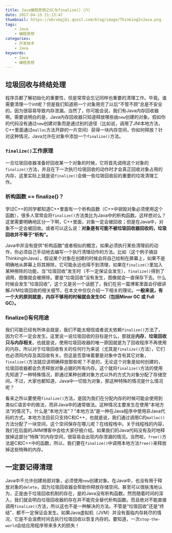 ```yaml
---
title: Java编程思想之GC与finalize()（六）
date: 2017-04-15 21:13:47
thumbnail: https://obrxbqjbi.qnssl.com/blog/image/ThinkingInJava.png
tags:
	- Java
	- 编程思想
categories:
	- 开发技术
	- Java
keywords:
	- Java
	- 编程思想
---
```

## 垃圾回收与终结处理
程序员都了解初始化的重要性，但是常常会忘记同样也重要的清理工作。毕竟。谁需要清理一个int呢？但是我们知道把一个对象用完了以后“不管不顾”总是不安全的。因为很容易导致内存泄漏。当然了，你可能会说，我们有Java内存回收器啊。需要说明白的是，Java内存回收器只知道释放哪些由`new`创建的对象。假如你的代码没有通过`new`创建对象而是通过别的途径（比如说，调用了JNI本地方法，C++里面通过`malloc`方法开辟的一片空间）获得一块内存空间，你如何释放？针对这种情况，Java允许在对象中添加一个`finalize()`方法。

### `finalize()`工作原理
一旦垃圾回收器准备好回收某一个对象的时候，它将首先调用这个对象的`finalize()`方法，并且在下一次执行垃圾回收的动作时才会真正回收对象占用的内存，这里实际上就是说`finalize()`会做一些垃圾回收前的重要的垃圾清理工作。

### 析构函数 == finalize()？
学过C++的同学都知道C++里面有一个析构函数（C++中销毁对象必须使用这个函数），很多人常常会将`finalize()`方法类比为Java中的析构函数。这样想对么？这里需要明确地区分一下啊，C++里面，对象一定会被回收；但是在Java中，对象不一定会被回收。或者可以这么说：**对象是有可能不被垃圾回收器回收的，垃圾回收并不等于“析构”。**

Java中并没有提供“析构函数”或者相似的概念，如果必须执行某些清理前的动作，你必须自己手动地去编写一个执行清理动作的方法。比如（这个例子摘自ThinkingInJava），假设某个对象在创建的时候会将自己绘制在屏幕上，如果不是明确地从屏幕上将其擦除，它可能永远也得不到清理，如果在`finalize()`里加入某种擦除的功能，当“垃圾回收”发生时（不一定保证会发生），`finalize()`得到了调用，图像就会被擦除。要是“垃圾回收”没有发生，图像就会一直保存下去。什么时候会发生“垃圾回收”，这个又是另一个话题了，我们在另一篇博客里面会仔细讲解JVM垃圾回收的相关细节，在本文中仅仅介绍一下相关的理论。**一般来说，有一个大的原则就是，内存不够用的时候就会发生GC（包括Minor GC 或 Full GC）。**

### finalize()有何用途
我们可能已经有所体会就是，我们不能太相信或者说太依赖`finalize()`方法了，因为它不一定会发生。这里说一说垃圾回收的目标是什么，那就是**内存**，**垃圾回收只与内存相关**。也就是说，使用垃圾回收器的唯一原因就是为了回收程序不再使用的内存。所以对于垃圾回收有关的任何行为来说（尤其是`finalize()`方法），它们也必须同内存及其回收有关。但这是否意味着要是对象中含有其它对象，`finalize()`方法就应该明确释放那些呢？不是的，无论这个对象是如何创建的，垃圾回收器都会负责释放对象占据的所有内存。这个就将`finalize()`方法的使用先知道了一种特殊情况，即通过某种创建对象方式以外的方式为对象分配了存储空间。不过，大家也都知道，Java中一切皆为对象，那这种特殊的情况是什么情况呢？

看来之所以要使用`finalize()`方法，是因为我们在分配内存的时候可能会使用到类似C语言中的做法，而非Java中的通常做法。这种情况主要发生在使用“本地方法”的情况下。什么是“本地方法”？“本地方法”是一种在Java程序中使用非Java代码的方式。本地方法目前只支持C和C++，也就是说，我们通过调用C的`malloc()`方法分配了一块空间，这个空间保存在哪儿呢？在线程栈中。关于线程栈的内容，我们在后面的JMM博客中会给大家仔细介绍。如果我们的Java代码没有及时地释放掉这部分“特殊”的内存空间，很容易会出现内存泄漏的情况。当然啦，`free()`方法是C和C++中的函数，所以，我们要在`finalize()`中调用本地方法`free()`来释放掉这些特殊的内存。

## 一定要记得清理
Java中不允许创建局部对象，必须使用`new`创建对象。在Java中，也没有用于释放对象的`delete`，因为垃圾回收器会帮助你释放存储空间。甚至可以很肤浅地认为，正是由于垃圾回收机制的存在，是的Java没有析构函数。然而随着时间的深入，我们就会明白垃圾回收器的存在并不能完全替代析构函数。而且绝对不能直接调用`finalize()`方法，所以这也不是一种解决的方法。不管是“垃圾回收”还是“终结”，都不一定保证会发生。如果Java虚拟机（JVM）并没有面临内存耗尽的情况，它是不会浪费时间去执行垃圾回收以恢复内存的。要知道，一次`stop-the-world`会给应用程序带来多大的损失！